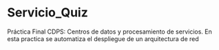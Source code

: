 # Servicio_Quiz
Práctica Final CDPS: Centros de datos y procesamiento de servicios. En esta practica se automatiza el despliegue de un arquitectura de red
